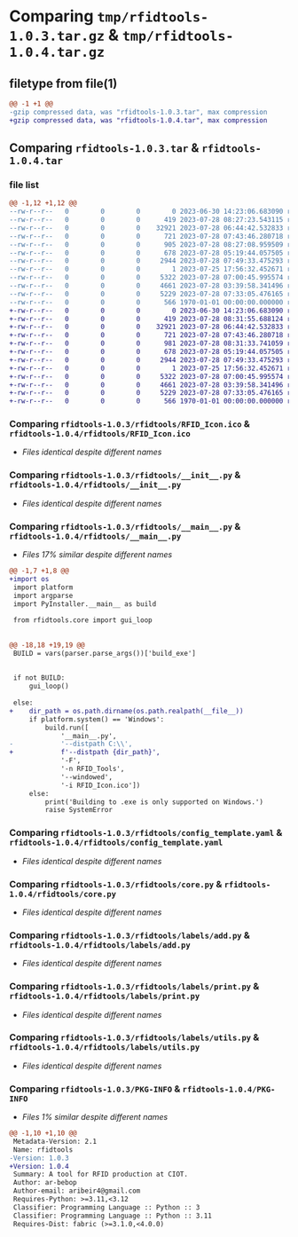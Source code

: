 # Comparing `tmp/rfidtools-1.0.3.tar.gz` & `tmp/rfidtools-1.0.4.tar.gz`

## filetype from file(1)

```diff
@@ -1 +1 @@
-gzip compressed data, was "rfidtools-1.0.3.tar", max compression
+gzip compressed data, was "rfidtools-1.0.4.tar", max compression
```

## Comparing `rfidtools-1.0.3.tar` & `rfidtools-1.0.4.tar`

### file list

```diff
@@ -1,12 +1,12 @@
--rw-r--r--   0        0        0        0 2023-06-30 14:23:06.683090 rfidtools-1.0.3/README.md
--rw-r--r--   0        0        0      419 2023-07-28 08:27:23.543115 rfidtools-1.0.3/pyproject.toml
--rw-r--r--   0        0        0    32921 2023-07-28 06:44:42.532833 rfidtools-1.0.3/rfidtools/RFID_Icon.ico
--rw-r--r--   0        0        0      721 2023-07-28 07:43:46.280718 rfidtools-1.0.3/rfidtools/__init__.py
--rw-r--r--   0        0        0      905 2023-07-28 08:27:08.959509 rfidtools-1.0.3/rfidtools/__main__.py
--rw-r--r--   0        0        0      678 2023-07-28 05:19:44.057505 rfidtools-1.0.3/rfidtools/config_template.yaml
--rw-r--r--   0        0        0     2944 2023-07-28 07:49:33.475293 rfidtools-1.0.3/rfidtools/core.py
--rw-r--r--   0        0        0        1 2023-07-25 17:56:32.452671 rfidtools-1.0.3/rfidtools/labels/__init__.py
--rw-r--r--   0        0        0     5322 2023-07-28 07:00:45.995574 rfidtools-1.0.3/rfidtools/labels/add.py
--rw-r--r--   0        0        0     4661 2023-07-28 03:39:58.341496 rfidtools-1.0.3/rfidtools/labels/print.py
--rw-r--r--   0        0        0     5229 2023-07-28 07:33:05.476165 rfidtools-1.0.3/rfidtools/labels/utils.py
--rw-r--r--   0        0        0      566 1970-01-01 00:00:00.000000 rfidtools-1.0.3/PKG-INFO
+-rw-r--r--   0        0        0        0 2023-06-30 14:23:06.683090 rfidtools-1.0.4/README.md
+-rw-r--r--   0        0        0      419 2023-07-28 08:31:55.688124 rfidtools-1.0.4/pyproject.toml
+-rw-r--r--   0        0        0    32921 2023-07-28 06:44:42.532833 rfidtools-1.0.4/rfidtools/RFID_Icon.ico
+-rw-r--r--   0        0        0      721 2023-07-28 07:43:46.280718 rfidtools-1.0.4/rfidtools/__init__.py
+-rw-r--r--   0        0        0      981 2023-07-28 08:31:33.741059 rfidtools-1.0.4/rfidtools/__main__.py
+-rw-r--r--   0        0        0      678 2023-07-28 05:19:44.057505 rfidtools-1.0.4/rfidtools/config_template.yaml
+-rw-r--r--   0        0        0     2944 2023-07-28 07:49:33.475293 rfidtools-1.0.4/rfidtools/core.py
+-rw-r--r--   0        0        0        1 2023-07-25 17:56:32.452671 rfidtools-1.0.4/rfidtools/labels/__init__.py
+-rw-r--r--   0        0        0     5322 2023-07-28 07:00:45.995574 rfidtools-1.0.4/rfidtools/labels/add.py
+-rw-r--r--   0        0        0     4661 2023-07-28 03:39:58.341496 rfidtools-1.0.4/rfidtools/labels/print.py
+-rw-r--r--   0        0        0     5229 2023-07-28 07:33:05.476165 rfidtools-1.0.4/rfidtools/labels/utils.py
+-rw-r--r--   0        0        0      566 1970-01-01 00:00:00.000000 rfidtools-1.0.4/PKG-INFO
```

### Comparing `rfidtools-1.0.3/rfidtools/RFID_Icon.ico` & `rfidtools-1.0.4/rfidtools/RFID_Icon.ico`

 * *Files identical despite different names*

### Comparing `rfidtools-1.0.3/rfidtools/__init__.py` & `rfidtools-1.0.4/rfidtools/__init__.py`

 * *Files identical despite different names*

### Comparing `rfidtools-1.0.3/rfidtools/__main__.py` & `rfidtools-1.0.4/rfidtools/__main__.py`

 * *Files 17% similar despite different names*

```diff
@@ -1,7 +1,8 @@
+import os
 import platform
 import argparse
 import PyInstaller.__main__ as build
 
 from rfidtools.core import gui_loop
 
 
@@ -18,18 +19,19 @@
 BUILD = vars(parser.parse_args())['build_exe']
 
 
 if not BUILD:
     gui_loop()
 
 else:
+    dir_path = os.path.dirname(os.path.realpath(__file__))
     if platform.system() == 'Windows':
         build.run([
             '__main__.py',
-            '--distpath C:\\',
+            f'--distpath {dir_path}',
             '-F',
             '-n RFID_Tools',
             '--windowed',
             '-i RFID_Icon.ico'])
     else:
         print('Building to .exe is only supported on Windows.')
         raise SystemError
```

### Comparing `rfidtools-1.0.3/rfidtools/config_template.yaml` & `rfidtools-1.0.4/rfidtools/config_template.yaml`

 * *Files identical despite different names*

### Comparing `rfidtools-1.0.3/rfidtools/core.py` & `rfidtools-1.0.4/rfidtools/core.py`

 * *Files identical despite different names*

### Comparing `rfidtools-1.0.3/rfidtools/labels/add.py` & `rfidtools-1.0.4/rfidtools/labels/add.py`

 * *Files identical despite different names*

### Comparing `rfidtools-1.0.3/rfidtools/labels/print.py` & `rfidtools-1.0.4/rfidtools/labels/print.py`

 * *Files identical despite different names*

### Comparing `rfidtools-1.0.3/rfidtools/labels/utils.py` & `rfidtools-1.0.4/rfidtools/labels/utils.py`

 * *Files identical despite different names*

### Comparing `rfidtools-1.0.3/PKG-INFO` & `rfidtools-1.0.4/PKG-INFO`

 * *Files 1% similar despite different names*

```diff
@@ -1,10 +1,10 @@
 Metadata-Version: 2.1
 Name: rfidtools
-Version: 1.0.3
+Version: 1.0.4
 Summary: A tool for RFID production at CIOT.
 Author: ar-bebop
 Author-email: aribeir4@gmail.com
 Requires-Python: >=3.11,<3.12
 Classifier: Programming Language :: Python :: 3
 Classifier: Programming Language :: Python :: 3.11
 Requires-Dist: fabric (>=3.1.0,<4.0.0)
```

